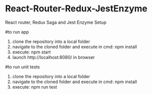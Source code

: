 # React-Router-Redux-JestEnzyme
React router, Redux Saga and Jest Enzyme Setup


#to run app
1. clone the repository into a local folder
2. navigate to the cloned folder and execute in cmd:
    npm install
3. execute: npm start
4. launch http://localhost:8080/ in browser

#to run unit tests
1. clone the repository into a local folder
2. navigate to the cloned folder and execute in cmd:
    npm install
3. execute: npm run test

